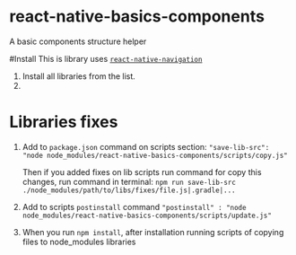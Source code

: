 # react-native-basics-components
A basic components structure helper

#Install
This is library uses [`react-native-navigation`](https://github.com/wix/react-native-navigation)

1. Install all libraries from the list.
2. 


# Libraries fixes
 1. Add to `package.json` command on scripts section:
    `"save-lib-src": "node node_modules/react-native-basics-components/scripts/copy.js"`
    
    Then if you added fixes on lib scripts run command for copy this changes, run command in terminal: 
    `npm run save-lib-src ./node_modules/path/to/libs/fixes/file.js|.gradle|...`

2. Add to scripts `postinstall` command
    `"postinstall" : "node node_modules/react-native-basics-components/scripts/update.js"`

3. When you run `npm install`, after installation running scripts of copying files to node_modules libraries
